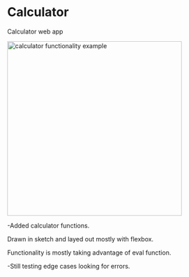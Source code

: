 # Calculator
Calculator web app


<img src="https://i.gyazo.com/d158531e4fca7ffe8e1457f0b809d693.gif" alt="calculator functionality example" width="400"/>

-Added calculator functions.


Drawn in sketch and layed out mostly with flexbox. 

Functionality is mostly taking advantage of eval function. 


-Still testing edge cases looking for errors. 
